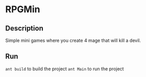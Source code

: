 # RPGMin

## Description
Simple mini games where you create 4 mage that will kill a devil.

## Run
```ant build``` to build the project
```ant Main``` to run the project
